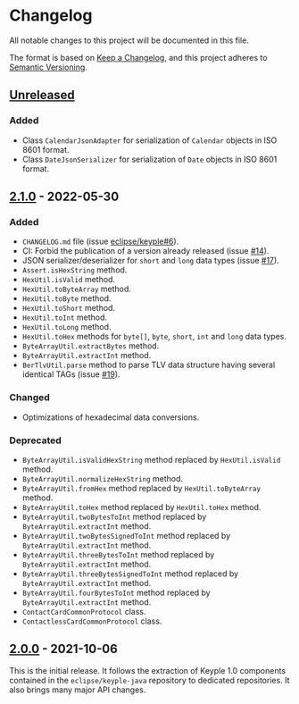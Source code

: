 # Changelog
All notable changes to this project will be documented in this file.

The format is based on [Keep a Changelog](https://keepachangelog.com/en/1.0.0/),
and this project adheres to [Semantic Versioning](https://semver.org/spec/v2.0.0.html).

## [Unreleased]
### Added
- Class `CalendarJsonAdapter` for serialization of `Calendar` objects in ISO 8601 format.
- Class `DateJsonSerializer` for serialization of `Date` objects in ISO 8601 format.

## [2.1.0] - 2022-05-30
### Added
- `CHANGELOG.md` file (issue [eclipse/keyple#6]).
- CI: Forbid the publication of a version already released (issue [#14]).
- JSON serializer/deserializer for `short` and `long` data types (issue [#17]).
- `Assert.isHexString` method.
- `HexUtil.isValid` method.
- `HexUtil.toByteArray` method.
- `HexUtil.toByte` method.
- `HexUtil.toShort` method.
- `HexUtil.toInt` method.
- `HexUtil.toLong` method.
- `HexUtil.toHex` methods for `byte[]`, `byte`, `short`, `int` and `long` data types.
- `ByteArrayUtil.extractBytes` method.
- `ByteArrayUtil.extractInt` method.
- `BerTlvUtil.parse` method to parse TLV data structure having several identical TAGs (issue [#19]).
### Changed
- Optimizations of hexadecimal data conversions.
### Deprecated
- `ByteArrayUtil.isValidHexString` method replaced by `HexUtil.isValid` method.
- `ByteArrayUtil.normalizeHexString` method.
- `ByteArrayUtil.fromHex` method replaced by `HexUtil.toByteArray` method.
- `ByteArrayUtil.toHex` method replaced by `HexUtil.toHex` method.
- `ByteArrayUtil.twoBytesToInt` method replaced by `ByteArrayUtil.extractInt` method.
- `ByteArrayUtil.twoBytesSignedToInt` method replaced by `ByteArrayUtil.extractInt` method.
- `ByteArrayUtil.threeBytesToInt` method replaced by `ByteArrayUtil.extractInt` method.
- `ByteArrayUtil.threeBytesSignedToInt` method replaced by `ByteArrayUtil.extractInt` method.
- `ByteArrayUtil.fourBytesToInt` method replaced by `ByteArrayUtil.extractInt` method.
- `ContactCardCommonProtocol` class.
- `ContactlessCardCommonProtocol` class.

## [2.0.0] - 2021-10-06
This is the initial release.
It follows the extraction of Keyple 1.0 components contained in the `eclipse/keyple-java` repository to dedicated repositories.
It also brings many major API changes.

[unreleased]: https://github.com/eclipse/keyple-util-java-lib/compare/2.1.0...HEAD
[2.1.0]: https://github.com/eclipse/keyple-util-java-lib/compare/2.0.0...2.1.0
[2.0.0]: https://github.com/eclipse/keyple-util-java-lib/releases/tag/2.0.0

[#19]: https://github.com/eclipse/keyple-util-java-lib/issues/19
[#17]: https://github.com/eclipse/keyple-util-java-lib/issues/17
[#14]: https://github.com/eclipse/keyple-util-java-lib/issues/14

[eclipse/keyple#6]: https://github.com/eclipse/keyple/issues/6